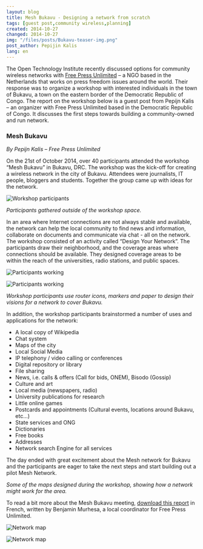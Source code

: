 ```yaml
---
layout: blog
title: Mesh Bukavu - Designing a network from scratch
tags: [guest post,community wireless,planning]
created: 2014-10-27
changed: 2014-10-27
img: "/files/posts/Bukavu-teaser-img.png"
post_author: Pepijin Kalis
lang: en
---
```


The Open Technology Institute recently discussed options for community wireless networks with [Free Press Unlimited](https://www.freepressunlimited.org/) – a NGO based in the Netherlands that works on press freedom issues around the world. Their response was to organize a workshop with interested individuals in the town of Bukavu, a town on the eastern border of the Democratic Republic of Congo. The report on the workshop below is a guest post from Pepijn Kalis – an organizer with Free Press Unlimited based in the Democratic Republic of Congo. It discusses the first steps towards building a community-owned and run network.<!--more-->

### Mesh Bukavu
*By Pepijn Kalis – Free Press Unlimited*

On the 21st of October 2014, over 40 participants attended the workshop “Mesh Bukavu” in Bukavu, DRC. The workshop was the kick-off for creating a wireless network in the city of Bukavu. Attendees were journalists, IT people, bloggers and students. Together the group came up with ideas for the network.

![Workshop participants]({{site.baseurl}}/files/posts/Bukavu-Workshop-group.png)

*Participants gathered outside of the workshop space.*

In an area where Internet connections are not always stable and available, the network can help the local community to find news and information, collaborate on documents and communicate via chat - all on the network. The workshop consisted of an activity called “Design Your Network”. The participants draw their neighborhood, and the coverage areas where connections should be available. They designed coverage areas to be within the reach of the universities, radio stations, and public spaces.

![Participants working]({{site.baseurl}}/files/posts/Bukavu-Design-group-4.png) 

![Participants working]({{site.baseurl}}/files/posts/Bukavu-Design-group-5.png)

*Workshop participants use router icons, markers and paper to design their visions for a network to cover Bukavu.*

In addition, the workshop participants brainstormed a number of uses and applications for the network:

* A local copy of Wikipedia
* Chat system
* Maps of the city
* Local Social Media
* IP telephony / video calling or conferences
* Digital repository or library
* File sharing
* News, i.e.  calls & offers (Call for bids, ONEM), Bisodo (Gossip)
* Culture and art
* Local media (newspapers, radio)
* University publications for research
* Little online games
* Postcards and appointments (Cultural events, locations around Bukavu, etc...)
* State services and ONG
* Dictionaries
* Free books
* Addresses
* Network search Engine for all services

The day ended with great excitement about the Mesh network for Bukavu and the participants are eager to take the next steps and start building out a pilot Mesh Network.

*Some of the maps designed during the workshop, showing how a network might work for the area.*

To read a bit more about the Mesh Bukavu meeting, [download this report]({{site.baseurl}}/files/posts/Bukavu-Rapport-MESH.pdf) in French, written by Benjamin Murhesa, a local coordinator for Free Press Unlimited.

![Network map]({{site.baseurl}}/files/posts/Bukavu-Network-design-1.png)

![Network map]({{site.baseurl}}/files/posts/Bukavu-Network-design-6.png)

